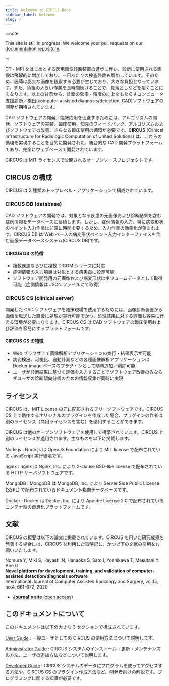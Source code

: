 ```yaml
---
title: Welcome to CIRCUS Docs
sidebar_label: Welcome
slug: /
---
```


:::note

This site is still in progress. We welcome your pull requests on our [documentation repository](https://github.com/utrad-ical/circus-docs).

:::

CT・MRI をはじめとする医用画像診断装置の進歩に伴い、診断に使用される画像は飛躍的に増加しており、一日あたりの検査件数も増加しています。そのため、医師は膨大な画像を観察する必要が生じており、大きな負担となっています。また、負担の大きい作業を長時間続けることで、見落としなどを招くことにもなります。以上の背景から、診断の効率・精度の向上をもたらすコンピュータ支援診断／検出(computer-assisted diagnosis/detection, CAD)ソフトウェアの開発が期待されています。

CAD ソフトウェアの開発／臨床応用を促進するためには、アルゴリズムの開発、ソフトウェアの実装、臨床使用、知見のフィードバック、アルゴリズムおよびソフトウェアの改善、さらなる臨床使用の循環が必要です。**CIRCUS** (Clinical Infrastructure for Radiologic Computation of United Solutions) は、これらの循環を実現することを目的に開発された、統合的な CAD 開発プラットフォームであり、完全にウェブベースで開発されています。

CIRCUS は MIT ライセンスで公開されるオープンソースプロジェクトです。

## CIRCUS の構成

CIRCUS は 2 種類のトップレベル・アプリケーションで構成されています。

### CIRCUS DB (database)

CAD ソフトウェアの開発では、対象となる疾患の元画像および診断結果を含む症例情報をデータベースに蓄積します。しかし、症例情報の入力、特に病変形状のペイント入力作業は非常に時間を要するため、入力作業の効率化が望まれます。CIRCUS DB は Web ベースの病変形状ペイント入力インターフェイスを含む画像データベースシステム(CIRCUS DB)です。

#### CIRCUS DB の特徴

- 複数疾患ならびに複数 DICOM シリーズに対応
- 症例情報の入力項目は対象とする疾患毎に設定可能
- ソフトウェア開発用の元画像および病変形状はボリュームデータとして取得可能（症例情報は JSON ファイルにて取得）

### CIRCUS CS (clinical server)

開発した CAD ソフトウェアを臨床現場で使用するためには、画像診断装置から画像を転送した直後に処理が実行可能でかつ、処理結果に対する評価も容易に行える環境が必要になります。CIRCUS CS は CAD ソフトウェアの臨床使用および評価を容易にするプラットフォームです。

#### CIRCUS CS の特徴

- Web ブラウザ上で画像解析アプリケーションの実行・結果表示が可能
- 病変検出、可視化、自動計測などの各種画像解析アプリケーションは Docker image ベースのプラグインとして随時追加／削除可能
- ユーザが診断結果に基づく評価を入力することでソフトウェア改善のみならずユーザの診断傾向分析のための情報収集が同時に実現

## ライセンス

CIRCUS は、MIT License の元に配布されるフリーソフトウェアです。CIRCUS CS 上で動作するオリジナルのプラグインを作成した場合、プラグインの作者は別のライセンス（商用ライセンスを含む）を適用することができます。

CIRCUS は他のオープンソフトウェアを使用して構築されています。CIRCUS と別のライセンスが適用されます。主なものを以下に掲載します。

Node.js
: Node.js は OpenJS Foundation により MIT license で配布されている JavaScript 実行環境です。

nginx
: nginx は Nginx, Inc. により 2-clause BSD-like license で配布されている HTTP サーバソフトウェアです。

MongoDB
: MongoDB は MongoDB, Inc. により Server Side Public License (SSPL) で配布されているドキュメント指向データベースです。

Docker
: Docker は Docker, Inc. により Apache License 2.0 で配布されているコンテナ型の仮想化プラットフォームです。

## 文献

CIRCUS の概要は以下の論文に掲載されています。CIRCUS を用いた研究成果を発表する場合には、CIRCUS を利用した旨明記し、かつ以下の文献の引用をお願いいたします。

Nomura Y, Miki S, Hayashi N, Hanaoka S, Sato I, Yoshikawa T, Masutani Y, Abe O<br />
**Novel platform for development, training, and validation of computer-assisted detection/diagnosis software**<br />
International Journal of Computer Assisted Radiology and Surgery, vol.15, no.4, 661-672, 2020

- [**Journal's site** (open access)](https://rdcu.be/b2OLL)

## このドキュメントについて

このドキュメントは以下の大きな 3 セクションで構成されています。

[User Guide](users/login)
: 一般ユーザとしての CIRCUS の使用方法について説明します。

[Administrator Guide](admin/installation)
: CIRCUS システムのインストール・更新・メンテナンスの方法、ユーザの追加方法などについて説明します。

[Developer Guide](dev/index)
: CIRCUS システムのデータにプログラムを使ってアクセスする方法や、CIRCUS CS のプラグイン作成方法など、開発者向けの解説です。プログラミングに関する知識が必要です。
